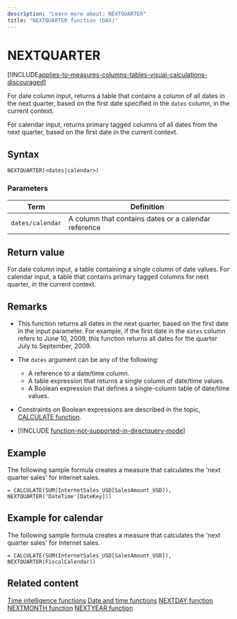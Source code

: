 ```yaml
---
description: "Learn more about: NEXTQUARTER"
title: "NEXTQUARTER function (DAX)"
---
```

# NEXTQUARTER

[!INCLUDE[applies-to-measures-columns-tables-visual-calculations-discouraged](includes/applies-to-measures-columns-tables-visual-calculations-discouraged.md)]

For date column input, returns a table that contains a column of all dates in the next quarter, based on the first date specified in the `dates` column, in the current context.

For calendar input, returns primary tagged columns of all dates from the next quarter, based on the first date in the current context.

## Syntax

```dax
NEXTQUARTER(<dates|calendar>)
```

### Parameters

|Term|Definition|
|--------|--------------|
|`dates/calendar`|A column that contains dates or a calendar reference|

## Return value

For date column input, a table containing a single column of date values.
For calendar input, a table that contains primary tagged columns for next quarter, in the current context.

## Remarks

- This function returns all dates in the next quarter, based on the first date in the input parameter. For example, if the first date in the `dates` column refers to June 10, 2009, this function returns all dates for the quarter July to September, 2009.

- The `dates` argument can be any of the following:
  - A reference to a date/time column.
  - A table expression that returns a single column of date/time values.
  - A Boolean expression that defines a single-column table of date/time values.

- Constraints on Boolean expressions are described in the topic, [CALCULATE function](calculate-function-dax.md).

- [!INCLUDE [function-not-supported-in-directquery-mode](includes/function-not-supported-in-directquery-mode.md)] 

## Example

The following sample formula creates a measure that calculates the 'next quarter sales' for Internet sales.

```dax
= CALCULATE(SUM(InternetSales_USD[SalesAmount_USD]), NEXTQUARTER('DateTime'[DateKey]))
```

## Example for calendar

The following sample formula creates a measure that calculates the 'next quarter sales' for Internet sales.

```dax
= CALCULATE(SUM(InternetSales_USD[SalesAmount_USD]), NEXTQUARTER(FiscalCalendar))
```

## Related content

[Time intelligence functions](time-intelligence-functions-dax.md)
[Date and time functions](date-and-time-functions-dax.md)
[NEXTDAY function](nextday-function-dax.md)
[NEXTMONTH function](nextmonth-function-dax.md)
[NEXTYEAR function](nextyear-function-dax.md)
